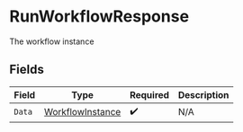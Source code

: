 # RunWorkflowResponse

The workflow instance


## Fields

| Field                                                       | Type                                                        | Required                                                    | Description                                                 |
| ----------------------------------------------------------- | ----------------------------------------------------------- | ----------------------------------------------------------- | ----------------------------------------------------------- |
| `Data`                                                      | [WorkflowInstance](../../models/shared/workflowinstance.md) | :heavy_check_mark:                                          | N/A                                                         |